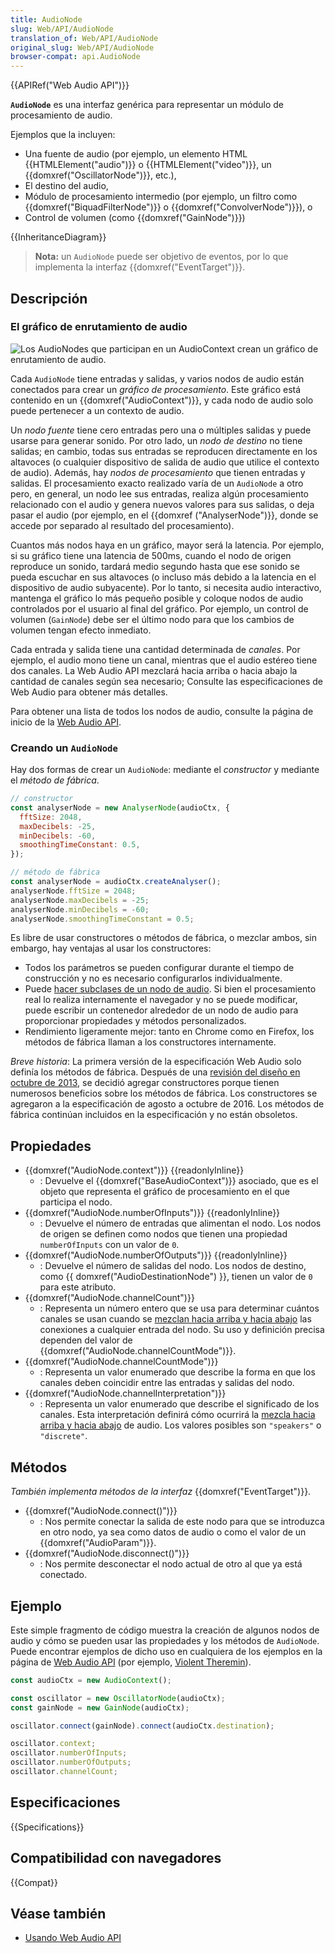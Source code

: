 ```yaml
---
title: AudioNode
slug: Web/API/AudioNode
translation_of: Web/API/AudioNode
original_slug: Web/API/AudioNode
browser-compat: api.AudioNode
---
```

{{APIRef("Web Audio API")}}

**`AudioNode`** es una interfaz genérica para representar un módulo de procesamiento de audio.

Ejemplos que la incluyen:

- Una fuente de audio (por ejemplo, un elemento HTML {{HTMLElement("audio")}} o {{HTMLElement("video")}}, un {{domxref("OscillatorNode")}}, etc.),
- El destino del audio,
- Módulo de procesamiento intermedio (por ejemplo, un filtro como {{domxref("BiquadFilterNode")}} o {{domxref("ConvolverNode")}}), o
- Control de volumen (como {{domxref("GainNode")}})

{{InheritanceDiagram}}

> **Nota:** un `AudioNode` puede ser objetivo de eventos, por lo que implementa la interfaz {{domxref("EventTarget")}}.

## Descripción

### El gráfico de enrutamiento de audio

![Los AudioNodes que participan en un AudioContext crean un gráfico de enrutamiento de audio.](webaudiobasics.png)

Cada `AudioNode` tiene entradas y salidas, y varios nodos de audio están conectados para crear un _gráfico de procesamiento_. Este gráfico está contenido en un {{domxref("AudioContext")}}, y cada nodo de audio solo puede pertenecer a un contexto de audio.

Un _nodo fuente_ tiene cero entradas pero una o múltiples salidas y puede usarse para generar sonido. Por otro lado, un _nodo de destino_ no tiene salidas; en cambio, todas sus entradas se reproducen directamente en los altavoces (o cualquier dispositivo de salida de audio que utilice el contexto de audio). Además, hay _nodos de procesamiento_ que tienen entradas y salidas. El procesamiento exacto realizado varía de un `AudioNode` a otro pero, en general, un nodo lee sus entradas, realiza algún procesamiento relacionado con el audio y genera nuevos valores para sus salidas, o deja pasar el audio (por ejemplo, en el {{domxref ("AnalyserNode")}}, donde se accede por separado al resultado del procesamiento).

Cuantos más nodos haya en un gráfico, mayor será la latencia. Por ejemplo, si su gráfico tiene una latencia de 500ms, cuando el nodo de origen reproduce un sonido, tardará medio segundo hasta que ese sonido se pueda escuchar en sus altavoces (o incluso más debido a la latencia en el dispositivo de audio subyacente). Por lo tanto, si necesita audio interactivo, mantenga el gráfico lo más pequeño posible y coloque nodos de audio controlados por el usuario al final del gráfico. Por ejemplo, un control de volumen (`GainNode`) debe ser el último nodo para que los cambios de volumen tengan efecto inmediato.

Cada entrada y salida tiene una cantidad determinada de _canales_. Por ejemplo, el audio mono tiene un canal, mientras que el audio estéreo tiene dos canales. La Web Audio API mezclará hacia arriba o hacia abajo la cantidad de canales según sea necesario; Consulte las especificaciones de Web Audio para obtener más detalles.

Para obtener una lista de todos los nodos de audio, consulte la página de inicio de la [Web Audio API](/es/docs/Web/API/Web_Audio_API).

### Creando un `AudioNode`

Hay dos formas de crear un `AudioNode`: mediante el _constructor_ y mediante el _método de fábrica_.

```js
// constructor
const analyserNode = new AnalyserNode(audioCtx, {
  fftSize: 2048,
  maxDecibels: -25,
  minDecibels: -60,
  smoothingTimeConstant: 0.5,
});

// método de fábrica
const analyserNode = audioCtx.createAnalyser();
analyserNode.fftSize = 2048;
analyserNode.maxDecibels = -25;
analyserNode.minDecibels = -60;
analyserNode.smoothingTimeConstant = 0.5;
```

Es libre de usar constructores o métodos de fábrica, o mezclar ambos, sin embargo, hay ventajas al usar los constructores:

- Todos los parámetros se pueden configurar durante el tiempo de construcción y no es necesario configurarlos individualmente.
- Puede [hacer subclases de un nodo de audio](https://github.com/WebAudio/web-audio-api/issues/251). Si bien el procesamiento real lo realiza internamente el navegador y no se puede modificar, puede escribir un contenedor alrededor de un nodo de audio para proporcionar propiedades y métodos personalizados.
- Rendimiento ligeramente mejor: tanto en Chrome como en Firefox, los métodos de fábrica llaman a los constructores internamente.

_Breve historia_: La primera versión de la especificación Web Audio solo definía los métodos de fábrica. Después de una [revisión del diseño en octubre de 2013](https://github.com/WebAudio/web-audio-api/issues/250), se decidió agregar constructores porque tienen numerosos beneficios sobre los métodos de fábrica. Los constructores se agregaron a la especificación de agosto a octubre de 2016. Los métodos de fábrica continúan incluidos en la especificación y no están obsoletos.

## Propiedades

- {{domxref("AudioNode.context")}} {{readonlyInline}}
  - : Devuelve el {{domxref("BaseAudioContext")}} asociado, que es el objeto que representa el gráfico de procesamiento en el que participa el nodo.
- {{domxref("AudioNode.numberOfInputs")}} {{readonlyInline}}
  - : Devuelve el número de entradas que alimentan el nodo. Los nodos de origen se definen como nodos que tienen una propiedad `numberOfInputs` con un valor de `0`.
- {{domxref("AudioNode.numberOfOutputs")}} {{readonlyInline}}
  - : Devuelve el número de salidas del nodo. Los nodos de destino, como {{ domxref("AudioDestinationNode") }}, tienen un valor de `0` para este atributo.
- {{domxref("AudioNode.channelCount")}}
  - : Representa un número entero que se usa para determinar cuántos canales se usan cuando se [mezclan hacia arriba y hacia abajo](/es/docs/Web/API/Web_Audio_API/Basic_concepts_behind_Web_Audio_API#up-mixing_and_down-mixing) las conexiones a cualquier entrada del nodo. Su uso y definición precisa dependen del valor de {{domxref("AudioNode.channelCountMode")}}.
- {{domxref("AudioNode.channelCountMode")}}
  - : Representa un valor enumerado que describe la forma en que los canales deben coincidir entre las entradas y salidas del nodo.
- {{domxref("AudioNode.channelInterpretation")}}
  - : Representa un valor enumerado que describe el significado de los canales. Esta interpretación definirá cómo ocurrirá la [mezcla hacia arriba y hacia abajo](/es/docs/Web/API/Web_Audio_API/Basic_concepts_behind_Web_Audio_API#up-mixing_and_down-mixing) de audio. Los valores posibles son `"speakers"` o `"discrete"`.

## Métodos

_También implementa métodos de la interfaz_ {{domxref("EventTarget")}}.

- {{domxref("AudioNode.connect()")}}
  - : Nos permite conectar la salida de este nodo para que se introduzca en otro nodo, ya sea como datos de audio o como el valor de un {{domxref("AudioParam")}}.
- {{domxref("AudioNode.disconnect()")}}
  - : Nos permite desconectar el nodo actual de otro al que ya está conectado.

## Ejemplo

Este simple fragmento de código muestra la creación de algunos nodos de audio y cómo se pueden usar las propiedades y los métodos de `AudioNode`. Puede encontrar ejemplos de dicho uso en cualquiera de los ejemplos en la página de [Web Audio API](/es/docs/Web/API/Web_Audio_API) (por ejemplo, [Violent Theremin](https://github.com/mdn/violent-theremin)).

```js
const audioCtx = new AudioContext();

const oscillator = new OscillatorNode(audioCtx);
const gainNode = new GainNode(audioCtx);

oscillator.connect(gainNode).connect(audioCtx.destination);

oscillator.context;
oscillator.numberOfInputs;
oscillator.numberOfOutputs;
oscillator.channelCount;
```

## Especificaciones

{{Specifications}}

## Compatibilidad con navegadores

{{Compat}}

## Véase también

- [Usando Web Audio API](/es/docs/Web/API/Web_Audio_API/Using_Web_Audio_API)
